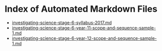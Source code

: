 # Index of Automated Markdown Files

* [investigating-science-stage-6-syllabus-2017.md](investigating-science-stage-6-syllabus-2017.md)
* [investigating-science-stage-6-year-11-scope-and-sequence-sample-1.md](investigating-science-stage-6-year-11-scope-and-sequence-sample-1.md)
* [investigating-science-stage-6-year-12-scope-and-sequence-sample-1.md](investigating-science-stage-6-year-12-scope-and-sequence-sample-1.md)
